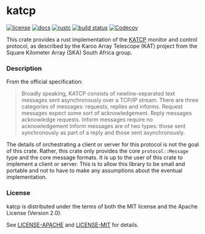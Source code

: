 # katcp

[![license](https://img.shields.io/badge/license-Apache--2.0_OR_MIT-blue?style=flat-square)](#license)
[![docs](https://img.shields.io/docsrs/katcp?logo=rust&style=flat-square)](https://docs.rs/katcp/latest/katcp/index.html)
[![rustc](https://img.shields.io/badge/rustc-1.57+-blue?style=flat-square&logo=rust)](https://www.rust-lang.org)
[![build status](https://img.shields.io/github/workflow/status/GReX-Telescope/katcp/CI/main?style=flat-square&logo=github)](https://github.com/GReX-Telescope/katcp/actions)
[![Codecov](https://img.shields.io/codecov/c/github/GReX-Telescope/katcp?style=flat-square)](https://app.codecov.io/gh/GReX-Telescope/katcp)

This crate provides a rust implementation of the [KATCP](https://katcp-python.readthedocs.io/en/latest/_downloads/361189acb383a294be20d6c10c257cb4/NRF-KAT7-6.0-IFCE-002-Rev5-1.pdf)
monitor and control protocol, as described by the Karoo Array Telescope (KAT) project from the Square Kilometer Array (SKA) South Africa group.

### Description

From the official specification:

> Broadly speaking, KATCP consists of newline-separated text messages sent asynchronously over a TCP/IP
> stream. There are three categories of messages: requests, replies and informs. Request messages expect some
> sort of acknowledgement. Reply messages acknowledge requests. Inform messages require no acknowledgement
> Inform messages are of two types: those sent synchronously as part of a reply and those sent asynchronously.

The details of orchestrating a client or server for this protocol is not the goal of this crate. Rather, this crate
only provides the core `protocol::Message` type and the core message formats. It is up to the user of this crate to implement a client or server. This is to allow this library to be small and portable and not to have to make any assumptions about the eventual implementation.

### License

katcp is distributed under the terms of both the MIT license and the Apache License (Version 2.0).

See [LICENSE-APACHE](LICENSE-APACHE) and [LICENSE-MIT](LICENSE-MIT) for details.

